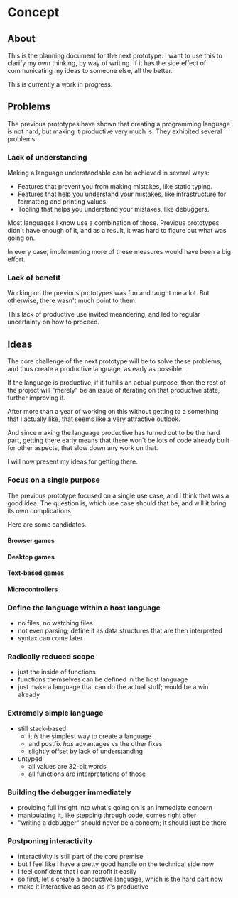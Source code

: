 # Concept

## About

This is the planning document for the next prototype. I want to use this to
clarify my own thinking, by way of writing. If it has the side effect of
communicating my ideas to someone else, all the better.

This is currently a work in progress.

## Problems

The previous prototypes have shown that creating a programming language is not
hard, but making it productive very much is. They exhibited several problems.

### Lack of understanding

Making a language understandable can be achieved in several ways:

- Features that prevent you from making mistakes, like static typing.
- Features that help you understand your mistakes, like infrastructure for
  formatting and printing values.
- Tooling that helps you understand your mistakes, like debuggers.

Most languages I know use a combination of those. Previous prototypes didn't
have enough of it, and as a result, it was hard to figure out what was going on.

In every case, implementing more of these measures would have been a big effort.

### Lack of benefit

Working on the previous prototypes was fun and taught me a lot. But otherwise,
there wasn't much point to them.

This lack of productive use invited meandering, and led to regular uncertainty
on how to proceed.

## Ideas

The core challenge of the next prototype will be to solve these problems, and
thus create a productive language, as early as possible.

If the language is productive, if it fulfills an actual purpose, then the rest
of the project will "merely" be an issue of iterating on that productive state,
further improving it.

After more than a year of working on this without getting to a something that I
actually like, that seems like a very attractive outlook.

And since making the language productive has turned out to be the hard part, getting there early means that there won't be lots of code already built for other aspects, that slow down any work on that.

I will now present my ideas for getting there.

### Focus on a single purpose

The previous prototype focused on a single use case, and I think that was a good idea. The question is, which use case should that be, and will it bring its own complications.

Here are some candidates.

#### Browser games

#### Desktop games

#### Text-based games

#### Microcontrollers

### Define the language within a host language

- no files, no watching files
- not even parsing; define it as data structures that are then interpreted
- syntax can come later

### Radically reduced scope

- just the inside of functions
- functions themselves can be defined in the host language
- just make a language that can do the actual stuff; would be a win already

### Extremely simple language

- still stack-based
  - it _is_ the simplest way to create a language
  - and postfix _has_ advantages vs the other fixes
  - slightly offset by lack of understanding
- untyped
  - all values are 32-bit words
  - all functions are interpretations of those

### Building the debugger immediately

- providing full insight into what's going on is an immediate concern
- manipulating it, like stepping through code, comes right after
- "writing a debugger" should never be a concern; it should just be there

### Postponing interactivity

- interactivity is still part of the core premise
- but I feel like I have a pretty good handle on the technical side now
- I feel confident that I can retrofit it easily
- so first, let's create a productive language, which is the hard part now
- make it interactive as soon as it's productive
